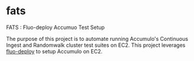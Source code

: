 # fats
FATS : Fluo-deploy Accumuo Test Setup

The purpose of this project is to automate running Accumulo's Continuous Ingest
and Randomwalk cluster test suites on EC2.  This project leverages
[fluo-deploy][1] to setup Accumulo on EC2.

[1]: https://github.com/fluo-io/fluo-deploy
